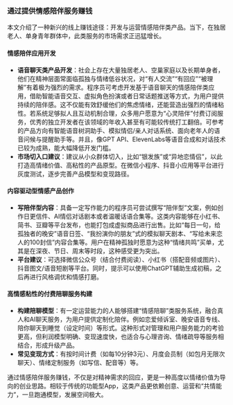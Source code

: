 ### 通过提供情感陪伴服务赚钱

本文介绍了一种新兴的线上赚钱途径：开发与运营情感陪伴类产品。当下，在独居老人、单身青年群体中，此类服务的市场需求正迅猛增长。

#### 情感陪伴应用开发
- **语音聊天类产品开发**：社会上存在大量独居老人、空巢家庭以及长期单身者，他们在精神层面常面临孤独与情绪低谷状况，对“有人交流”“有回应”“被理解”有着极为强烈的需求。程序员可考虑开发基于语音聊天的情感陪伴类应用，借助智能语音交互、虚拟角色扮演或者日常话题推送等方式，为用户提供持续的陪伴感。这不仅能有效舒缓他们的焦虑情绪，还能营造出强烈的情绪粘性。若系统足够拟人且互动机制合理，众多用户愿意为“心灵陪伴”付费订阅服务，优秀的独立开发者在该领域的年收入甚至有可能较传统打工翻倍。可参考的产品方向有智能语音树洞助手、模拟情侣/亲人对话系统、面向老年人的语音问候与提醒助手等。并且，像GPT API、ElevenLabs等语音合成和对话技术已较为成熟，能大幅降低开发门槛。
- **市场切入口建议**：建议从小众群体切入，比如“银发族”或“异地恋情侣”，以此打造高情绪价值、高粘性的产品原型。在微信小程序、抖音小应用等平台进行灰度测试，逐步完善产品模型和变现路径。

#### 内容驱动型情感产品创作
- **写陪伴型内容**：具备一定写作能力的程序员可尝试撰写“陪伴型”文案，例如创作日更信件、AI情侣对话剧本或者温暖话语合集等。这类内容能够在小红书、简书、豆瓣等平台发布，也能打包成虚拟商品进行出售。比如“每日一句，给孤独者的晚安”语音日签、“我扮演你的朋友”式的模拟聊天剧本、“写给未来恋人的100封信”内容合集等。用户在精神孤独时愿意为这种“情绪共鸣”买单，尤其是在深夜、节日、周末等时段，这种感受更为突出。
- **平台建议**：可选择微信公众号（结合付费阅读）、小红书（搭配音频或图片）、抖音图文/语音短剧等平台。同时，提示可以使用ChatGPT辅助生成初稿，之后再进行风格调优和情感打磨。

#### 高情感粘性的付费陪聊服务构建
- **构建陪聊模型**：有一定运营能力的人能够搭建“情感陪聊”类服务系统，融合真人和AI聊天服务，为用户提供定制化陪伴。例如恋爱倾诉室、晚安语音专线、陪你聊天到睡觉（设定时间）等形式。这种形式对管理和用户服务能力的考验更高，但利润模型明确、变现速度快，也适合与心理咨询、情绪疏导等服务相结合，形成升级产品。
- **常见变现方式**：有按时间计费（如每10分钟3元）、月度会员制（如包月无限次聊天）、情绪定制服务（如写信、配音等）等。

通过情感陪伴服务赚钱，不仅是对精神需求的回应，更是一种高度以情绪价值为导向的创业思路。相较于传统的功能型App，这类产品更依赖创意、运营和“共情能力”，一旦跑通模型，发展空间极大。